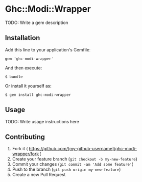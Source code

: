# Ghc::Modi::Wrapper

TODO: Write a gem description

## Installation

Add this line to your application's Gemfile:

    gem 'ghc-modi-wrapper'

And then execute:

    $ bundle

Or install it yourself as:

    $ gem install ghc-modi-wrapper

## Usage

TODO: Write usage instructions here

## Contributing

1. Fork it ( https://github.com/[my-github-username]/ghc-modi-wrapper/fork )
2. Create your feature branch (`git checkout -b my-new-feature`)
3. Commit your changes (`git commit -am 'Add some feature'`)
4. Push to the branch (`git push origin my-new-feature`)
5. Create a new Pull Request
